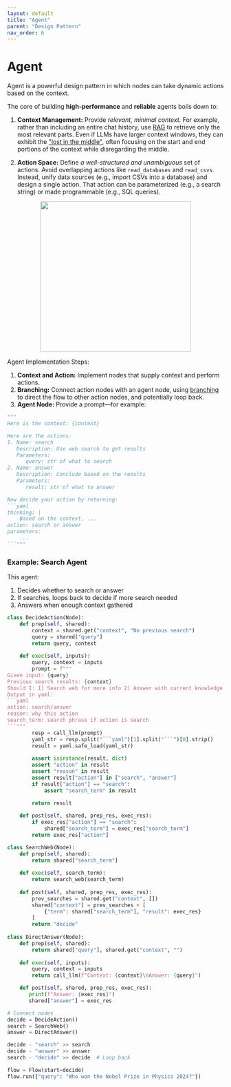 ```yaml
---
layout: default
title: "Agent"
parent: "Design Pattern"
nav_order: 6
---
```


# Agent

Agent is a powerful design pattern in which nodes can take dynamic actions based on the context.

The core of building **high-performance** and **reliable** agents boils down to:

1. **Context Management:** Provide *relevant, minimal context.* For example, rather than including an entire chat history, use [RAG](./rag.md) to retrieve only the most relevant parts. Even if LLMs have larger context windows, they can exhibit the ["lost in the middle"](https://arxiv.org/abs/2307.03172), often focusing on the start and end portions of the context while disregarding the middle.

2. **Action Space:** Define *a well-structured and unambiguous* set of actions. Avoid overlapping actions like `read_databases` and `read_csvs`. Instead, unify data sources (e.g., import CSVs into a database) and design a single action. That action can be parameterized (e.g., a search string) or made programmable (e.g., SQL queries).

<div align="center">
  <img src="https://github.com/the-pocket/PocketFlow/raw/main/assets/agent.png?raw=true" width="350"/>
</div>

Agent Implementation Steps:

1. **Context and Action:** Implement nodes that supply context and perform actions.  
2. **Branching:** Connect action nodes with an agent node, using [branching](../core_abstraction/flow.md) to direct the flow to other action nodes, and potentially loop back.  
3. **Agent Node:** Provide a prompt—for example:

```python
"""
Here is the context: {context}

Here are the actions:
1. Name: search
   Description: Use web search to get results
   Parameters:
      query: str of what to search
2. Name: answer
   Description: Conclude based on the results
   Parameters:
      result: str of what to answer

Now decide your action by returning:
```yaml
thinking: |
    Based on the context, ...
action: search or answer
parameters:
    ...
```"""
```

### Example: Search Agent

This agent:
1. Decides whether to search or answer
2. If searches, loops back to decide if more search needed
3. Answers when enough context gathered

```python
class DecideAction(Node):
    def prep(self, shared):
        context = shared.get("context", "No previous search")
        query = shared["query"]
        return query, context
        
    def exec(self, inputs):
        query, context = inputs
        prompt = f"""
Given input: {query}
Previous search results: {context}
Should I: 1) Search web for more info 2) Answer with current knowledge
Output in yaml:
```yaml
action: search/answer
reason: why this action
search_term: search phrase if action is search
```"""
        resp = call_llm(prompt)
        yaml_str = resp.split("```yaml")[1].split("```")[0].strip()
        result = yaml.safe_load(yaml_str)
        
        assert isinstance(result, dict)
        assert "action" in result
        assert "reason" in result
        assert result["action"] in ["search", "answer"]
        if result["action"] == "search":
            assert "search_term" in result
        
        return result

    def post(self, shared, prep_res, exec_res):
        if exec_res["action"] == "search":
            shared["search_term"] = exec_res["search_term"]
        return exec_res["action"]

class SearchWeb(Node):
    def prep(self, shared):
        return shared["search_term"]
        
    def exec(self, search_term):
        return search_web(search_term)
    
    def post(self, shared, prep_res, exec_res):
        prev_searches = shared.get("context", [])
        shared["context"] = prev_searches + [
            {"term": shared["search_term"], "result": exec_res}
        ]
        return "decide"
        
class DirectAnswer(Node):
    def prep(self, shared):
        return shared["query"], shared.get("context", "")
        
    def exec(self, inputs):
        query, context = inputs
        return call_llm(f"Context: {context}\nAnswer: {query}")

    def post(self, shared, prep_res, exec_res):
       print(f"Answer: {exec_res}")
       shared["answer"] = exec_res

# Connect nodes
decide = DecideAction()
search = SearchWeb()
answer = DirectAnswer()

decide - "search" >> search
decide - "answer" >> answer
search - "decide" >> decide  # Loop back

flow = Flow(start=decide)
flow.run({"query": "Who won the Nobel Prize in Physics 2024?"})
```